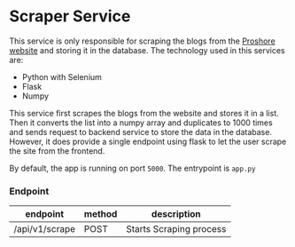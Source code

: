# Scraper Service

This service is only responsible for scraping the blogs from the [Proshore website](https://proshore.eu/resources/) and storing it in the database. The technology used in this services are:

- Python with Selenium
- Flask
- Numpy

This service first scrapes the blogs from the website and stores it in a list. Then it converts the list into a numpy array and duplicates to 1000 times and sends request to backend service to store the data in the database.
However, it does provide a single endpoint using flask to let the user scrape the site from the frontend.

By default, the app is running on port `5000`.
The entrypoint is `app.py`

### Endpoint

| endpoint       | method | description             |
| -------------- | ------ | ----------------------- |
| /api/v1/scrape | POST   | Starts Scraping process |
